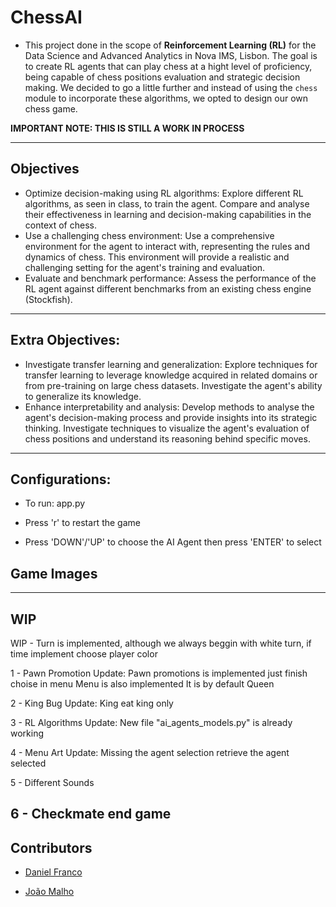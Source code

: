 # ChessAI

* This project done in the scope of __Reinforcement Learning (RL)__ for the Data Science and Advanced Analytics in Nova IMS, Lisbon. The goal is to create RL agents that can play chess at a hight level of proficiency, being capable of chess positions evaluation and strategic decision making. We decided to go a little further and instead of using the `chess` module to incorporate these algorithms, we opted to design our own chess game.

__IMPORTANT NOTE: THIS IS STILL A WORK IN PROCESS__

---
## Objectives

* Optimize decision-making using RL algorithms: Explore different RL algorithms, as seen in class, to
train the agent. Compare and analyse their effectiveness in learning and decision-making
capabilities in the context of chess.
* Use a challenging chess environment: Use a comprehensive environment for the agent to interact
with, representing the rules and dynamics of chess. This environment will provide a realistic and
challenging setting for the agent's training and evaluation.
* Evaluate and benchmark performance: Assess the performance of the RL agent against different
benchmarks from an existing chess engine (Stockfish). 

---
## Extra Objectives:
* Investigate transfer learning and generalization: Explore techniques for transfer learning to
leverage knowledge acquired in related domains or from pre-training on large chess datasets.
Investigate the agent's ability to generalize its knowledge.
* Enhance interpretability and analysis: Develop methods to analyse the agent's decision-making
process and provide insights into its strategic thinking. Investigate techniques to visualize the
agent's evaluation of chess positions and understand its reasoning behind specific moves.

---
## Configurations:

* To run: app.py

* Press 'r' to restart the game

* Press 'DOWN'/'UP' to choose the AI Agent then press 'ENTER' to select


## Game Images

---
## WIP

WIP - Turn is implemented, although we always beggin with white turn, if time implement choose player color

1 - Pawn Promotion
Update:
    Pawn promotions is implemented just finish choise in menu
    Menu is also implemented
    It is by default Queen

2 - King Bug
Update:
    King eat king only

3 - RL Algorithms
Update:
    New file "ai_agents_models.py" is already working


4 - Menu Art
Update:
    Missing the agent selection retrieve the agent selected

5 - Different Sounds

6 - Checkmate end game
---
## Contributors

- [Daniel Franco](https://github.com/pythonbeater)

- [João Malho](https://github.com/joaomalho)
